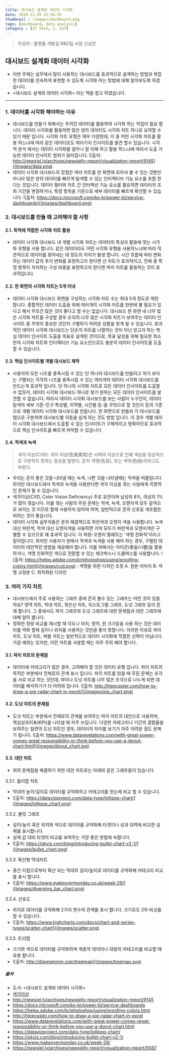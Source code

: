 ```yaml
---
title: 대시보드 설계와 데이터 시각화
date: 2019-11-28 22:56:55
thumbnail : /images/dashboard.png
tags: [dashboard, data analysis]
category : [IT Tech, 1. IoT]
---
```


> 작성자 : 플랫폼 개발실 R&D팀 사원 신상은

## 대시보드 설계화 데이터 시각화 

 - 이번 주제는 실무에서 많이 사용하는 대시보드를 효과적으로 설계하는 방법과 복잡한 데이터를 친숙하게 표현할 수 있도록 시각화 하는 방법에 대해 알아보도록 하겠습니다.
 - <대시보드 설계와 데이터 시각화> 라는 책을 참고 하였습니다.

---

### 1. 데이터를 시각화 해야하는 이유
- 대시보드를 만들기 위해서는 주어진 데이터를 활용하여 시각화 하는 작업이 필요 합니다. 데이터 시각화를 활용하면 많은 양의 데이터도 시각화 차트 하나로 요약할 수 있기 때문 입니다. 시각화 차트 유형은 매우 다양한데, 이 중 어떤 시각화 차트를 활용 하느냐에 따라 같은 데이터로도 여러가지 인사이트를 발견 할수 있습니다. 시각적 분석 에서는 데이터 시각화를 얼마나 잘 이해 하고 활용 하느냐에 따라서 도출 가능한 데이터 인사이트 범위가 달라집니다. 
![출처: http://newsjel.ly/archives/newsjelly-report/visualization-report/9145](/images/data.png)
- 데이터 시각화 대시보드의 장점은 여러 차트를 한 화면에 모아서 볼 수 있는 것뿐만 아니라 많은 양의 데이터를 빠르게 탐색할 수 있는 인터랙티브 기능 요소를 포함 한다는 것입니다. 데이터 필터와 차트 간 인터랙션 기능 요소를 활요하면 데이터의 조회 기간을 변경하거나, 특정 항목을 기준으로 세부 데이터를 빠르게 확인할 수 있습니다.
![출처: https://docs.microsoft.com/ko-kr/power-bi/service-dashboards](/images/dashboard.png)



### 2. 대시보드를 만들 때 고려해야 할 사항


#### 2.1. 목적에 적합한 시각화 차트 활용
- 데이터 시각화 대시보드 내 개별 시각화 차트는 데이터의 특성과 활용에 맞는 시각화 유형을 사용 합니다. 같은 데이터라도 어떤 시각화 유형을 사용하느냐에 따라 직관적으로 데이터를 찾아내는 데 정도의 차이가 발생 합니다. 시간 흐름에 따라 변화하는 데이터 값의 추이 변화를 표현하고자 한다면 선 차트가 효과적이고, 전체 중 특정 항목이 차지하는 구성 비중을 표현하고자 한다면 파이 차트를 활용하는 것이 효과적입니다.


#### 2.2. 한 화면의 시각화 차트는 5개 이내
- 데이터 시각화 대시보드 화면을 구성하는 시각화 차트 수는 최대 5개 정도로 제한 합니다. 종합적인 데이터 도출을 위해 여러개의 시각화 차트를 한번에 볼 필요가 있다고 해서 무조건 많은 것이 좋다고 할 수는 없습니다. 대시보드 한 화면 내 너무 많은 시각화 차트를 구성할 경우 오히려 너무 많은 시각화 차트가 보여주는 데이터 인사이트 중 무엇이 중요한 것인지 구별하기 어려운 상황을 맞게 될 수 있습니다. 효과적인 데이터 시각화 대시보드는 단순히 차트를 나열하는 것이 아닌 얻고자 하는 핵심 데이터 인사이트 도출을 목표로 설계된 것이므로, 목표 달성을 위해 필요한 최소한의 시각화 차트와 인터랙티브 기능 요소만으로도 충분히 데이터 인사이트를 도출할 수 있습니다.  


#### 2.3. 핵심 인사이트별 개별 대시보드 제작
- 사용자의 모든 니즈를 충족시킬 수 있는 단 하나의 대시보드를 만들려고 하기 보다는 구별되는 각각의 니즈를 충족시킬 수 있는 여러개의 데이터 시각화 대시보드를 만드는게 효과적 입니다. 단 하나의 시각화 차트로 모든 데이터 인사이트를 도출할 수 없듯이, 데이터 시각화 대시보드 하나로 찾기 원하는 모든 데이터 인사이트를 발견할 수 없습니다. 따라서 데이터 시각화 대시보드를 보는 사람이 누구인지, 데이터 탐색의 세부 기준-인구 특성별, 지역별, 시간별 등-을 무엇으로 할 것인지 등의 기준으로 개별 데이터 시각화 대시보드를 만듭니다. 한 화면으로 만들되 각 대시보드를 탭으로 구분하여 대시보드별 이동을 쉽게 하는 것도 방법 입니다. 이 경우 개별 데이터 시각화 대시보드에서 도출할 수 있는 인사이트가 구체적이고 명확하므로 효과적으로 핵심 인사이트를 빠르게 파악할 수 있습니다.


#### 2.4. 적색과 녹색
> 색각 이상(CVD): 색각 이상(色覺異常)은 시력의 이상으로 인해 색상을 정상적으로 구분하지 못하는 증상을 말한다. 
>흔히 색맹(色盲), 또는 색약(色弱)이라고도 부른다.

- 우리는 흔히 좋은 것을 나타낼 때는 녹색, 나쁜 것을 나타낼때는 적색을 떠올립니다. 하지만 대시보드에서 적색과 녹색을 사용한다면 색각 이상을 겪는 사람에게 치명적인 문제가 될 수 있습니다.
- 색각이상(CVD, Color Vision Deficiency) 주로 유전이며 남성의 8%, 여성의 1%가 많이 겪습니다. 이를 겪는 사람의 주된 문제는 적색, 녹색, 오렌지색 모두 갈색으로 보이는 것 이므로 함께 사용하지 않아야 하며, 일반적으로 흔히 신호등 색조합은 피하는 것이 좋습니다. 
- 데이터 시각화 실무자들은 흔히 해결책으로 파란색과 오렌지 색을 사용합니다. 녹색 대신 파란색, 적색 대신 오렌지색을 사용하면 거의 모두가 파란색과 오렌지색은 구별할 수 있으므로 꽤 효과적 입니다. 이 파랑-오렌지 팔레트는 '색맹 친화적'이라고 일어집니다. 하지만 사용자가 원해서 적색과 녹색을 사용 해야 하는 경우, 구별된 데이터의 대안적인 방법을 제공해야 합니다. 이를 위해서는 아이콘(좋음/나쁨)을 활용하거나, 색맹 친화적인 색으로 전환할 수 있는 체크박스나 드롭박스를 사용합니다.
![출처: https://helpx.adobe.com/kr/photoshop/using/proofing-colors.html](/images/cvd.png)
: 색맹을 위한 디자인 조정
A. 원본 이미지 B. 색맹 교정본 C. 최적화된 디자인 




### 3. 여러 가지 차트
- 대시보드에서 주로 사용하는 그래프 중에 흔히 볼수 있는 그래프는 어떤 것이 있을까요? 영역 차트, 막대 차트, 꺾은선 차트, 히스토그램 그래프, 도넛 그래프 등이 존재 합니다. 그 중에서도 파이 그래프와 도넛 그래프에 대한 문제점과 대안 그래프에 대해 알아 봅니다.
- 정확한 정량 비교를 제시할 때 각도나 아치, 영역, 원 크기등을 사용 하는 것은 데이터를 약화 할때 길이나 위치를 사용하는 것만큼 좋지 못합니다. 이러한 이유로 파이 차트, 도넛 차트, 버블 차트는 일반적으로 데이터 시각화에 적절한 선택이 아닙니다. 가끔 예외는 있지만, 이런 차트를 사용할 때는 아주 주의 해야 합니다.


#### 3.1. 파이 차트의 문제점
- 데이터에 카테고리가 많은 경우, 고려해야 할 것은 데이터 유형 입니다. 파이 차트의 목적은 부분에서 전체로의 관계 표시 입니다. 파이 차트를 읽을 때 주된 문제는 조각을 서로 비교 하는 것인데, 파이나 도넛 차트를 너무 많은 조각으로 나누게 되면 데이터를 해석하기가 더 어려워 집니다.
![출처: http://hleecaster.com/how-to-draw-a-pie-radar-chart-in-excel/](/images/pie_chart.png)


#### 3.2. 도넛 차트의 문제점
- 도넛 차트는 부분에서 전체로의 관계를 보여주는 파이 차트의 대안으로 사용하며, 핵심성과지표(KPI)를 나타낼 때 자주 쓰입니다. 다양한 카테고리나 기간의 결함율을 보여주는 일련의 도넛 차트인 경우, 데이터의 차이를 보기가 아주 어려운 점도 문제가 됩니다.
![출처: https://www.datarevelations.com/with-great-power-comes-great-responsibility-or-think-before-you-use-a-donut-chart.html](/images/donut_chart.jpg)


#### 3.3. 대안 차트
- 위의 문제점을 해결하기 위한 대안 차트로는 아래와 같은 그래프들이 있습니다. 

 3.3.1. 롤리팝 차트
  - 막대의 높이/길이로 데이터를 규약화하고 카테고리를 한눈에 비교 할 수 있습니다.
  - ![출처: https://datavizproject.com/data-type/lollipop-chart/](/images/lollipop_chart.png)
 
 3.3.2. 불릿 그래프
  - 길이/높이 혹은 위치와 색으로 데이터를 규약화해 타겟이나 성과 대역에 비교한 실제를 표시합니다.
  - 실제 값 대비 타겟의 비교를 보여주는 가장 좋은 방법에 속합니다.
  - ![출처: https://okviz.com/blog/introducing-bullet-chart-v2-1/](/images/bullet_chart.png)

 3.3.3. 확산형 막대차트 
  - 중간 지점으로부터 확산 되는 막대의 길이/높이로 데이터를 규약화해 카테고리 비교를 표시 합니다.
 - ![출처: https://www.makeovermonday.co.uk/week-29/](/images/diverging_bar_chart.png)

 3.3.4. 산포도
  - 위치로 데이터를 규약화해 2가지 변수의 관계를 표시 합니다. 크기로도 2차 비교를 할 수 있습니다.
  - ![출처: https://www.highcharts.com/docs/chart-and-series-types/scatter-chart](/images/scatter.png)
 
 3.3.5. 트리맵
  - 크기와 색으로 데이터를 규약화하며 계층적 데이터나 대량의 카테고리를 비교할 때 유용 합니다.
  - ![출처: http://diagrammm.com/treemap](/images/treemap.svg)



##### 출처
- 도서: <대시보드 설계와 데이터 시각화>
- [색각이상](https://ko.wikipedia.org/wiki/%EC%83%89%EA%B0%81_%EC%9D%B4%EC%83%81)
- http://newsjel.ly/archives/newsjelly-report/visualization-report/9145
- https://docs.microsoft.com/ko-kr/power-bi/service-dashboards
- https://helpx.adobe.com/kr/photoshop/using/proofing-colors.html
- http://hleecaster.com/how-to-draw-a-pie-radar-chart-in-excel
- https://www.datarevelations.com/with-great-power-comes-great-responsibility-or-think-before-you-use-a-donut-chart.html
- https://datavizproject.com/data-type/lollipop-chart/
- https://okviz.com/blog/introducing-bullet-chart-v2-1/
- https://www.makeovermonday.co.uk/week-29/
- https://newsjel.ly/archives/newsjelly-report/visualization-report/9387